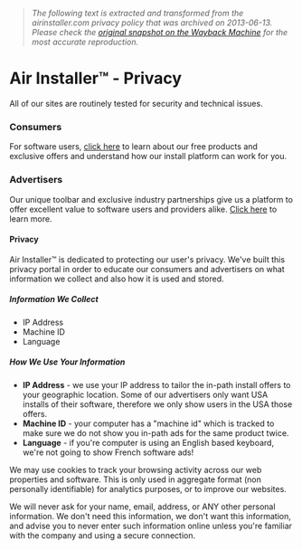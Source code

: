> *The following text is extracted and transformed from the airinstaller.com privacy policy that was archived on 2013-06-13. Please check the [original snapshot on the Wayback Machine](https://web.archive.org/web/20130613113914id_/http%3A//airinstaller.com/privacy) for the most accurate reproduction.*

# Air Installer™ - Privacy

All of our sites are routinely tested for security and technical issues.

### Consumers

For software users, [click here](http://airinstaller.com/consumers/) to learn about our free products and exclusive offers and understand how our install platform can work for you.

### Advertisers

Our unique toolbar and exclusive industry partnerships give us a platform to offer excellent value to software users and providers alike. [Click here](http://airinstaller.com/privacy/) to learn more.

#### Privacy

Air Installer™ is dedicated to protecting our user's privacy. We've built this privacy portal in order to educate our consumers and advertisers on what information we collect and also how it is used and stored.

##### Information We Collect

  * IP Address
  * Machine ID
  * Language



##### How We Use Your Information

  * **IP Address** \- we use your IP address to tailor the in-path install offers to your geographic location. Some of our advertisers only want USA installs of their software, therefore we only show users in the USA those offers.
  * **Machine ID** \- your computer has a "machine id" which is tracked to make sure we do not show you in-path ads for the same product twice.
  * **Language** \- if you're computer is using an English based keyboard, we're not going to show French software ads!



We may use cookies to track your browsing activity across our web properties and software. This is only used in aggregate format (non personally identifiable) for analytics purposes, or to improve our websites.

We will never ask for your name, email, address, or ANY other personal information. We don't need this information, we don't want this information, and advise you to never enter such information online unless you're familiar with the company and using a secure connection.
